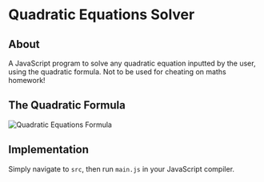 # Quadratic Equations Solver

## About

A JavaScript program to solve any quadratic equation inputted by the user, using the quadratic formula. Not to be used for cheating on maths homework!

## The Quadratic Formula 

![Quadratic Equations Formula](https://github.com/CodeMaster7000/Quadratic-Equations-Solver/assets/95772109/6de912e2-8faa-4220-b218-398313cd1dcf)

## Implementation

Simply navigate to `src`, then run `main.js` in your JavaScript compiler.
